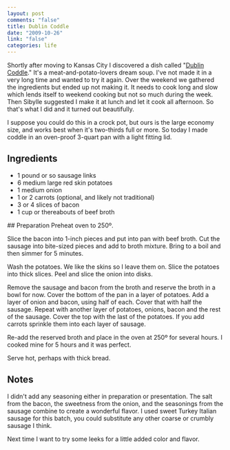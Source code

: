 ```yaml
--- 
layout: post
comments: "false"
title: Dublin Coddle
date: "2009-10-26"
link: "false"
categories: life
---
```

Shortly after moving to Kansas City I discovered a dish called "<a title="Dublin Coddle - Wikipedia" href="http://en.wikipedia.org/wiki/Coddle" target="_blank">Dublin Coddle</a>." It's a meat-and-potato-lovers dream soup. I've not made it in a very long time and wanted to try it again. Over the weekend we gathered the ingredients but ended up not making it. It needs to cook long and slow which lends itself to weekend cooking but not so much during the week. Then Sibylle suggested I make it at lunch and let it cook all afternoon. So that's what I did and it turned out beautifully.

I suppose you could do this in a crock pot, but ours is the large economy size, and works best when it's two-thirds full or more. So today I made coddle in an oven-proof 3-quart pan with a light fitting lid.
## Ingredients
<ul>
	<li>1 pound or so sausage links</li>
	<li>6 medium large red skin potatoes</li>
	<li>1 medium onion</li>
	<li>1 or 2 carrots (optional, and likely not traditional)</li>
	<li>3 or 4 slices of bacon</li>
	<li>1 cup or thereabouts of beef broth</li>
</ul>
## Preparation
Preheat oven to 250º.

Slice the bacon into 1-inch pieces and put into pan with beef broth. Cut the sausage into bite-sized pieces and add to broth mixture. Bring to a boil and then simmer for 5 minutes.

Wash the potatoes. We like the skins so I leave them on. Slice the potatoes into thick slices. Peel and slice the onion into disks.

Remove the sausage and bacon from the broth and reserve the broth in a bowl for now. Cover the bottom of the pan in a layer of potatoes. Add a layer of onion and bacon, using half of each. Cover that with half the sausage. Repeat with another layer of potatoes, onions, bacon and the rest of the sausage. Cover the top with the last of the potatoes. If you add carrots sprinkle them into each layer of sausage.

Re-add the reserved broth and place in the oven at 250º for several hours. I cooked mine for 5 hours and it was perfect.

Serve hot, perhaps with thick bread.
## Notes
I didn't add any seasoning either in preparation or presentation. The salt from the bacon, the sweetness from the onion, and the seasonings from the sausage combine to create a wonderful flavor. I used sweet Turkey Italian sausage for this batch, you could substitute any other coarse or crumbly sausage I think.

Next time I want to try some leeks for a little added color and flavor.

